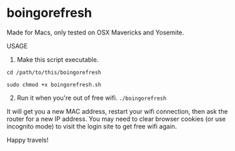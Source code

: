 # boingorefresh

Made for Macs, only tested on OSX Mavericks and Yosemite. 

USAGE

1) Make this script executable.

`cd /path/to/this/boingorefresh`

`sudo chmod +x boingorefresh.sh`

2) Run it when you're out of free wifi.
`./boingorefresh`

It will get you a new MAC address, restart your wifi connection, then ask the router for a new IP address. You may need to clear browser cookies (or use incognito mode) to visit the login site to get free wifi again.

Happy travels!
